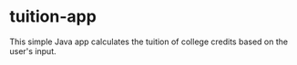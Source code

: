 # tuition-app
This simple Java app calculates the tuition of college credits based on the user's input.
